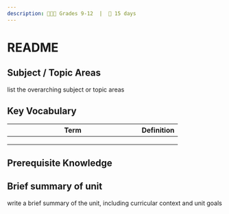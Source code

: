 ```yaml
---
description: 🧑🏽‍🎓 Grades 9-12  |  📅 15 days
---
```


# README

## **Subject / Topic Areas**

list the overarching subject or topic areas

## **Key Vocabulary**

<table><thead><tr><th width="290">Term</th><th>Definition</th></tr></thead><tbody><tr><td></td><td></td></tr><tr><td></td><td></td></tr><tr><td></td><td></td></tr></tbody></table>

## **Prerequisite Knowledge**

## **Brief summary of unit**

write a brief summary of the unit, including curricular context and unit goals
